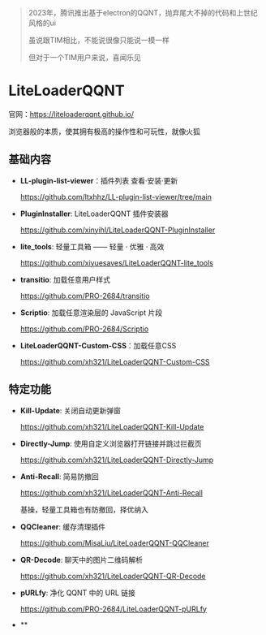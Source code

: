 > 2023年，腾讯推出基于electron的QQNT，抛弃尾大不掉的代码和上世纪风格的ui
>
> 虽说跟TIM相比，不能说很像只能说一模一样
>
> 但对于一个TIM用户来说，喜闻乐见

# LiteLoaderQQNT 

官网：https://liteloaderqqnt.github.io/

浏览器般的本质，使其拥有极高的操作性和可玩性，就像火狐

## 基础内容

- **LL-plugin-list-viewer**：插件列表 查看·安装·更新
  
  https://github.com/ltxhhz/LL-plugin-list-viewer/tree/main

- **PluginInstaller**: LiteLoaderQQNT 插件安装器

  https://github.com/xinyihl/LiteLoaderQQNT-PluginInstaller

- **lite_tools**:  轻量工具箱 —— 轻量 · 优雅 · 高效
    
  https://github.com/xiyuesaves/LiteLoaderQQNT-lite_tools

- **transitio**: 加载任意用户样式

  https://github.com/PRO-2684/transitio

- **Scriptio**: 加载任意渲染层的 JavaScript 片段

  https://github.com/PRO-2684/Scriptio

- **LiteLoaderQQNT-Custom-CSS**：加载任意CSS

  https://github.com/xh321/LiteLoaderQQNT-Custom-CSS


## 特定功能
- **Kill-Update**:  关闭自动更新弹窗
  
  https://github.com/xh321/LiteLoaderQQNT-Kill-Update

- **Directly-Jump**:  使用自定义浏览器打开链接并跳过拦截页
  
  https://github.com/xh321/LiteLoaderQQNT-Directly-Jump

- **Anti-Recall**:  简易防撤回
  
  https://github.com/xh321/LiteLoaderQQNT-Anti-Recall

  基操，轻量工具箱也有防撤回，择优纳入

- **QQCleaner**:  缓存清理插件
  
  https://github.com/MisaLiu/LiteLoaderQQNT-QQCleaner

- **QR-Decode**:  聊天中的图片二维码解析

  https://github.com/xh321/LiteLoaderQQNT-QR-Decode

- **pURLfy**: 净化 QQNT 中的 URL 链接

  https://github.com/PRO-2684/LiteLoaderQQNT-pURLfy

- **











